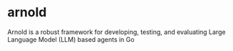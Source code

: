 # arnold
Arnold is a robust framework for developing, testing, and evaluating Large Language Model (LLM) based agents in Go
